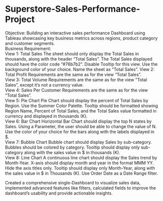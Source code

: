 # Superstore-Sales-Performance-Project
Objective: Building an interactive sales performance Dashboard using Tableau showcasing key business metrics across regions, product category and customer segments.
<br>
Business Requirement:
<br>
View 1: Total Sales
        The sheet should only display the Total Sales in thousands, along with the header “Total Sales”.
        The Total Sales displayed should have the color code “#76b7b2”. 
        Disable Tooltip for this view.
        Use the background color of your choice.
        Name the sheet as “Total Sales”.
View 2: Total Profit
        Requirements are the same as for the view “Total Sales”.
<br>
View 3: Total Volume
        Requirements are the same as for the view “Total Sales”, except it’s not a currency value.
<br>
View 4: Sales Per Customer
        Requirements are the same as for the view “Total Sales“.
<br>
View 5: Pie Chart
        Pie Chart should display the percent of Total Sales by Region.
        Use the Summer Color Palette.
        Tooltip should be formatted showing Region Name, Percent of Total Sales, and the Total Sales value formatted in currency and displayed in thousands (K).
<br>
View 6: Bar Chart
        Horizontal Bar Chart should display the top N states by Sales.
        Using a Parameter, the user should be able to change the value of N.
        Use the color of your choice for the bars along with the labels displayed in $.
<br>
View 7: Bubble Chart
        Bubble chart should display Sales by sub-category.
        Bubbles should be colored by category.
        Tooltip should display only sub-category along with the sales value in $ in thousands (K).
<br>
View 8: Line Chart
        A continuous line chart should display the Sales trend by Month-Year.
        X-axis should display month and year in the format MMM YY. 
        Hide the axis titles only.
        Tooltip should display only Month-Year, along with the sales value in $ in Thousands (K).
        Use Order Date as a Date Range filter.
<br>

Created a comprehensive single-Dashboard to visualize sales data, implemented advanced features like filters, calculated fields to improve the dashboard’s usability and provide actionable insights.


     

